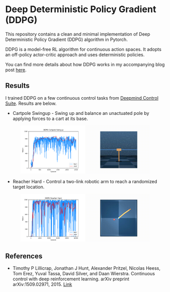 # Deep Deterministic Policy Gradient (DDPG)
This repository contains a clean and minimal implementation of Deep Deterministic Policy Gradient (DDPG) algorithm in Pytorch.

DDPG is a model-free RL algorithm for continuous action spaces. It adopts an off-policy actor-critic approach and uses deterministic policies.

You can find more details about how DDPG works in my accompanying blog post [here](https://adi3e08.github.io/blog/ddpg/).

## Results
I trained DDPG on a few continuous control tasks from [Deepmind Control Suite](https://github.com/deepmind/dm_control/tree/master/dm_control/suite). Results are below.

* Cartpole Swingup - Swing up and balance an unactuated pole by applying forces to a cart at its base.
<p align="center">
<img src="ddpg_cartpole_swingup.png" width="40%"/>
<img src="ddpg_cartpole_swingup.gif" width="40%"/>
</p>

* Reacher Hard - Control a two-link robotic arm to reach a randomized target location.
<p align="center">
<img src="ddpg_reacher_hard.png" width="40%"/>
<img src="ddpg_reacher_hard.gif" width="40%"/>
</p>

## References
* Timothy P Lillicrap, Jonathan J Hunt, Alexander Pritzel, Nicolas Heess, Tom Erez, Yuval Tassa, David Silver, and Daan Wierstra. Continuous control with deep reinforcement learning. arXiv preprint arXiv:1509.02971, 2015. [Link](https://arxiv.org/abs/1509.02971)
